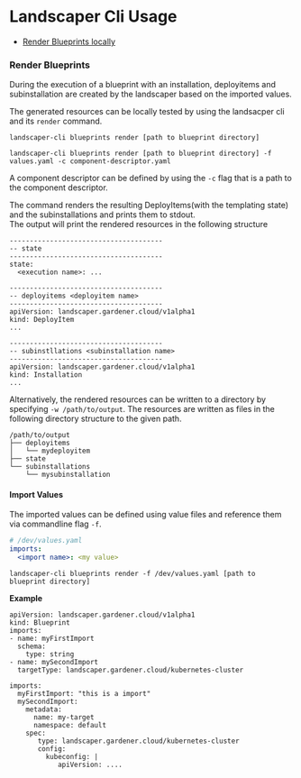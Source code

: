 # Landscaper Cli Usage

- [Render Blueprints locally](#render-blueprints)


### Render Blueprints

During the execution of a blueprint with an installation, deployitems and subinstallation are created by the landscaper based on the imported values.

The generated resources can be locally tested by using the landsacper cli and its `render` command.

```shell script
landscaper-cli blueprints render [path to blueprint directory]

landscaper-cli blueprints render [path to blueprint directory] -f values.yaml -c component-descriptor.yaml
```

A component descriptor can be defined by using the `-c` flag that is a path to the component descriptor.

The command renders the resulting DeployItems(with the templating state) and the subinstallations and prints them to stdout.<br>
The output will print the rendered resources in the following structure
```shell script
--------------------------------------
-- state
--------------------------------------
state:
  <execution name>: ...

--------------------------------------
-- deployitems <deployitem name>
--------------------------------------
apiVersion: landscaper.gardener.cloud/v1alpha1
kind: DeployItem
...

--------------------------------------
-- subinstllations <subinstallation name>
--------------------------------------
apiVersion: landscaper.gardener.cloud/v1alpha1
kind: Installation
...
```

Alternatively, the rendered resources can be written to a directory by specifying `-w /path/to/output`.
The resources are written as files in the following directory structure to the given path.
```
/path/to/output
├── deployitems
│   └── mydeployitem
├── state
└── subinstallations
    └── mysubinstallation
```

#### Import Values

The imported values can be defined using value files and reference them via commandline flag `-f`.
```yaml
# /dev/values.yaml
imports:
  <import name>: <my value>
```
```shell script
landscaper-cli blueprints render -f /dev/values.yaml [path to blueprint directory]
```

__Example__
```
apiVersion: landscaper.gardener.cloud/v1alpha1
kind: Blueprint
imports:
- name: myFirstImport
  schema:
    type: string
- name: mySecondImport
  targetType: landscaper.gardener.cloud/kubernetes-cluster
```
```
imports:
  myFirstImport: "this is a import"
  mySecondImport: 
    metadata:
      name: my-target
      namespace: default
    spec:
       type: landscaper.gardener.cloud/kubernetes-cluster
       config:
         kubeconfig: |
            apiVersion: ....
```

